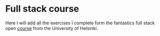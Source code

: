 # Full stack course

Here I will add all the exercises I complete form the fantastics full stack open [course](https://fullstackopen.com/en/) from the University of Helsinki.
